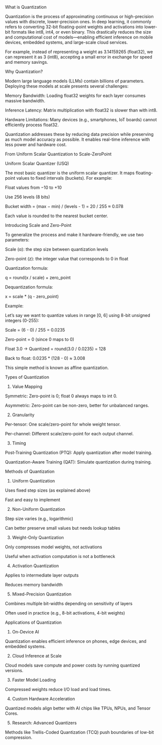 What is Quantization

Quantization is the process of approximating continuous or high-precision values with discrete, lower-precision ones. In deep learning, it commonly refers to converting 32-bit floating-point weights and activations into lower-bit formats like int8, int4, or even binary. This drastically reduces the size and computational cost of models—enabling efficient inference on mobile devices, embedded systems, and large-scale cloud services.

For example, instead of representing a weight as 3.14159265 (float32), we can represent it as 3 (int8), accepting a small error in exchange for speed and memory savings.

Why Quantization?

Modern large language models (LLMs) contain billions of parameters. Deploying these models at scale presents several challenges:

Memory Bandwidth: Loading float32 weights for each layer consumes massive bandwidth.

Inference Latency: Matrix multiplication with float32 is slower than with int8.

Hardware Limitations: Many devices (e.g., smartphones, IoT boards) cannot efficiently process float32.

Quantization addresses these by reducing data precision while preserving as much model accuracy as possible. It enables real-time inference with less power and hardware cost.

From Uniform Scalar Quantization to Scale-ZeroPoint

Uniform Scalar Quantizer (USQ)

The most basic quantizer is the uniform scalar quantizer. It maps floating-point values to fixed intervals (buckets). For example:

Float values from −10 to +10

Use 256 levels (8 bits)

Bucket width = (max − min) / (levels - 1) = 20 / 255 ≈ 0.078

Each value is rounded to the nearest bucket center.

Introducing Scale and Zero-Point

To generalize the process and make it hardware-friendly, we use two parameters:

Scale (α): the step size between quantization levels

Zero-point (z): the integer value that corresponds to 0 in float

Quantization formula:

q = round(x / scale) + zero_point

Dequantization formula:

x = scale * (q - zero_point)

Example:

Let’s say we want to quantize values in range [0, 6] using 8-bit unsigned integers (0-255):

Scale = (6 - 0) / 255 = 0.0235

Zero-point = 0 (since 0 maps to 0)

Float 3.0 → Quantized = round(3.0 / 0.0235) = 128

Back to float: 0.0235 * (128 - 0) ≈ 3.008

This simple method is known as affine quantization.

Types of Quantization

1. Value Mapping

Symmetric: Zero-point is 0; float 0 always maps to int 0.

Asymmetric: Zero-point can be non-zero, better for unbalanced ranges.

2. Granularity

Per-tensor: One scale/zero-point for whole weight tensor.

Per-channel: Different scale/zero-point for each output channel.

3. Timing

Post-Training Quantization (PTQ): Apply quantization after model training.

Quantization-Aware Training (QAT): Simulate quantization during training.

Methods of Quantization

1. Uniform Quantization

Uses fixed step sizes (as explained above)

Fast and easy to implement

2. Non-Uniform Quantization

Step size varies (e.g., logarithmic)

Can better preserve small values but needs lookup tables

3. Weight-Only Quantization

Only compresses model weights, not activations

Useful when activation computation is not a bottleneck

4. Activation Quantization

Applies to intermediate layer outputs

Reduces memory bandwidth

5. Mixed-Precision Quantization

Combines multiple bit-widths depending on sensitivity of layers

Often used in practice (e.g., 8-bit activations, 4-bit weights)

Applications of Quantization

1. On-Device AI

Quantization enables efficient inference on phones, edge devices, and embedded systems.

2. Cloud Inference at Scale

Cloud models save compute and power costs by running quantized versions.

3. Faster Model Loading

Compressed weights reduce I/O load and load times.

4. Custom Hardware Acceleration

Quantized models align better with AI chips like TPUs, NPUs, and Tensor Cores.

5. Research: Advanced Quantizers

Methods like Trellis-Coded Quantization (TCQ) push boundaries of low-bit compression.

